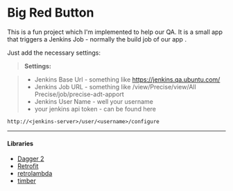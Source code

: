 Big Red Button
===================

This is  a fun project which I'm implemented to help our QA.
It is a small app that triggers a Jenkins Job - normally the build job of our app .

Just add the necessary settings:

 
> **Settings:**

> - Jenkins Base Url - something like https://jenkins.qa.ubuntu.com/
> - Jenkins Job URL - something like /view/Precise/view/All Precise/job/precise-adt-apport
> - Jenkins User Name - well your username
> - your jenkins api token - can be found here
```
http://<jenkins-server>/user/<username>/configure

```

----------

#### <i class="icon-folder-open"></i>Libraries

-  [Dagger 2][1]
-  [Retrofit][2]
-  [retrolambda][3]
-  [timber][4]
 

  [1]: http://google.github.io/dagger/
  [2]: http://square.github.io/retrofit/
  [3]: https://github.com/orfjackal/retrolambda
  [4]: https://github.com/JakeWharton/timber

